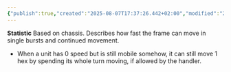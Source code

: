 ```yaml
---
{"publish":true,"created":"2025-08-07T17:37:26.442+02:00","modified":"2025-08-07T18:41:46.785+02:00","cssclasses":""}
---
```


**Statistic**
Based on chassis. Describes how fast the frame can move in single bursts and continued movement.
- When a unit has 0 speed but is still mobile somehow, it can still move 1 hex by spending its whole turn moving, if allowed by the handler.